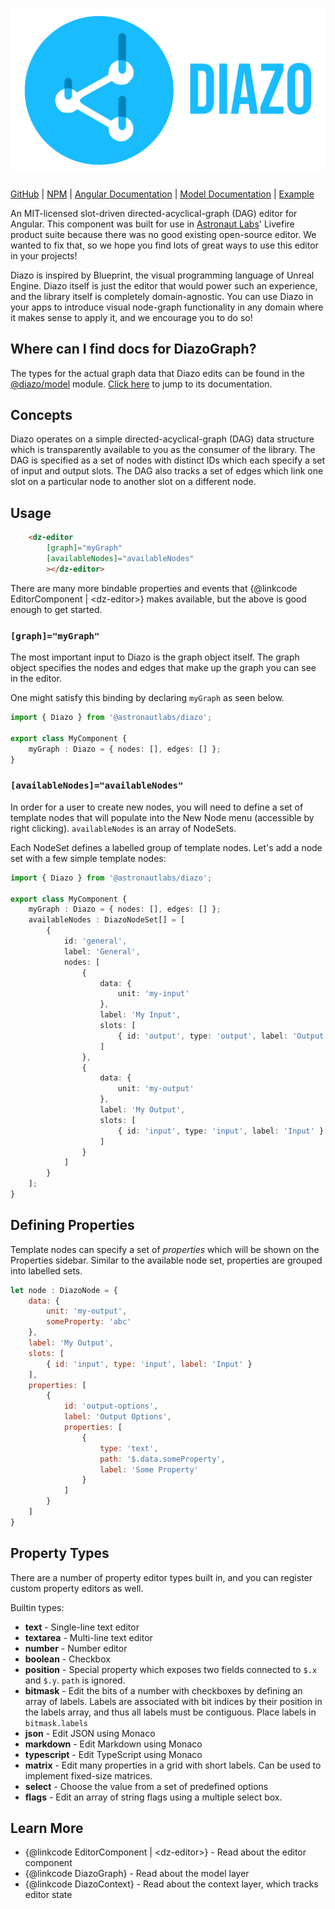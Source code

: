 # ![diazo](logo.svg)

[GitHub](https://github.com/astronautlabs/diazo)
| [NPM](https://npmjs.com/package/diazo)
| [Angular Documentation](https://astronautlabs.github.io/diazo/) 
| [Model Documentation](https://astronautlabs.github.io/diazo-model)
| [Example](https://github.com/astronautlabs/diazo-example)

An MIT-licensed slot-driven directed-acyclical-graph (DAG) editor for Angular. This 
component was built for use in [Astronaut Labs](https://astronautlabs.com)' Livefire product suite because 
there was no good existing open-source editor. We wanted to fix that, so we 
hope you find lots of great ways to use this editor in your projects!

Diazo is inspired by Blueprint, the visual programming language of 
Unreal Engine. Diazo itself is just the editor that would power such
an experience, and the library itself is completely domain-agnostic. 
You can use Diazo in your apps to introduce visual node-graph functionality 
in any domain where it makes sense to apply it, and we encourage you to do so!

## Where can I find docs for DiazoGraph?

The types for the actual graph data that Diazo edits can be found 
in the [@diazo/model](https://github.com/) module. 
[Click here](https://astronautlabs.github.io/diazo-model) to jump to its
documentation.

## Concepts

Diazo operates on a simple directed-acyclical-graph (DAG) data structure 
which is transparently available to you as the consumer of the library. The 
DAG is specified as a set of nodes with distinct IDs which each specify a set of
input and output slots. The DAG also tracks a set of edges which
link one slot on a particular node to another slot on a different node. 

## Usage

```html
    <dz-editor
        [graph]="myGraph"
        [availableNodes]="availableNodes"
        ></dz-editor>
```

There are many more bindable properties and events that {@linkcode EditorComponent | &lt;dz-editor&gt;} makes 
available, but the above is good enough to get started.

### `[graph]="myGraph"`

The most important input to Diazo is the graph object itself. The graph 
object specifies the nodes and edges that make up the graph you can see in 
the editor.

One might satisfy this binding by declaring `myGraph` as seen below.
```typescript
import { Diazo } from '@astronautlabs/diazo';

export class MyComponent {
    myGraph : Diazo = { nodes: [], edges: [] };
}
```

### `[availableNodes]="availableNodes"`

In order for a user to create new nodes, you will need to define a set of 
template nodes that will populate into the New Node menu (accessible by 
right clicking). `availableNodes` is an array of NodeSets.

Each NodeSet defines a labelled group of template nodes. Let's add a 
node set with a few simple template nodes:
```typescript
import { Diazo } from '@astronautlabs/diazo';

export class MyComponent {
    myGraph : Diazo = { nodes: [], edges: [] };
    availableNodes : DiazoNodeSet[] = [
        {
            id: 'general',
            label: 'General',
            nodes: [
                {
                    data: {
                        unit: 'my-input'
                    },
                    label: 'My Input',
                    slots: [
                        { id: 'output', type: 'output', label: 'Output' }
                    ]
                },
                {
                    data: {
                        unit: 'my-output'
                    },
                    label: 'My Output',
                    slots: [
                        { id: 'input', type: 'input', label: 'Input' }
                    ]
                }
            ]
        }
    ];
}
```

## Defining Properties

Template nodes can specify a set of _properties_ which will be shown on the Properties
sidebar. Similar to the available node set, properties are grouped into labelled sets.

```js
let node : DiazoNode = {
    data: {
        unit: 'my-output',
        someProperty: 'abc'
    },
    label: 'My Output',
    slots: [
        { id: 'input', type: 'input', label: 'Input' }
    ],
    properties: [
        {
            id: 'output-options',
            label: 'Output Options',
            properties: [
                {
                    type: 'text',
                    path: '$.data.someProperty',
                    label: 'Some Property'
                }
            ]
        }
    ]
}
```

## Property Types

There are a number of property editor types built in, and you can register
custom property editors as well.

Builtin types:
 - **text** - Single-line text editor
 - **textarea** - Multi-line text editor
 - **number** - Number editor
 - **boolean** - Checkbox
 - **position** - Special property which exposes two fields connected to `$.x` and `$.y`.
   `path` is ignored.
 - **bitmask** - Edit the bits of a number with checkboxes by defining an array of labels.
   Labels are associated with bit indices by their position in the labels array, and thus
   all labels must be contiguous. Place labels in `bitmask.labels`
 - **json** - Edit JSON using Monaco
 - **markdown** - Edit Markdown using Monaco
 - **typescript** - Edit TypeScript using Monaco
 - **matrix** - Edit many properties in a grid with short labels. Can be used to
   implement fixed-size matrices.
 - **select** - Choose the value from a set of predefined options
 - **flags** - Edit an array of string flags using a multiple select box.

## Learn More

- {@linkcode EditorComponent | &lt;dz-editor&gt;} - Read about the editor component
- {@linkcode DiazoGraph} - Read about the model layer
- {@linkcode DiazoContext} - Read about the context layer, which tracks
  editor state
